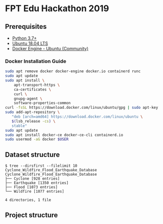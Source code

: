 # FPT Edu Hackathon 2019

## Prerequisites

- [Python 3.7+](https://repo.anaconda.com/archive/Anaconda3-2019.10-Linux-x86_64.sh)
- [Ubuntu 18.04 LTS](https://ubuntu.com/download/desktop)
- [Docker Engine - Ubuntu (Community)](https://hub.docker.com/editions/community/docker-ce-server-ubuntu)

### Docker Installation Guide

```bash
sudo apt remove docker docker-engine docker.io containerd runc
sudo apt update
sudo apt install \
    apt-transport-https \
    ca-certificates \
    curl \
    gnupg-agent \
    software-properties-common
curl -fsSL https://download.docker.com/linux/ubuntu/gpg | sudo apt-key add -
sudo add-apt-repository \
   "deb [arch=amd64] https://download.docker.com/linux/ubuntu \
   $(lsb_release -cs) \
   stable"
sudo apt update
sudo apt install docker-ce docker-ce-cli containerd.io
sudo usermod -aG docker $USER
```

## Dataset structure

```
$ tree --dirsfirst --filelimit 10 Cyclone_Wildfire_Flood_Earthquake_Database
Cyclone_Wildfire_Flood_Earthquake_Database
├── Cyclone [928 entries]
├── Earthquake [1350 entries]
├── Flood [1073 entries]
└── Wildfire [1077 entries]
 
4 directories, 1 file
```

## Project structure

```

```
